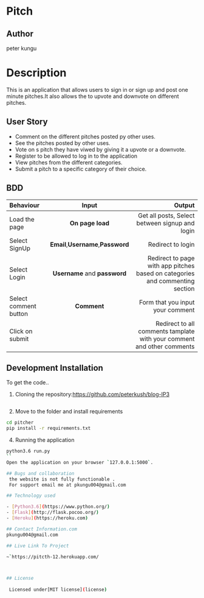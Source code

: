 # Pitch

## Author

peter kungu

# Description

This is an application that allows users to sign in or sign up and post one minute pitches.It also allows the to upvote and downvote on different pitches.

## User Story

- Comment on the different pitches posted py other uses.
- See the pitches posted by other uses.
- Vote on s pitch they have viwed by giving it a upvote or a downvote.
- Register to be allowed to log in to the application
- View pitches from the different categories.
- Submit a pitch to a specific category of their choice.

## BDD

| Behaviour             |                Input                |                                                                       Output |
| :-------------------- | :---------------------------------: | ---------------------------------------------------------------------------: |
| Load the page         |          **On page load**           |                               Get all posts, Select between signup and login |
| Select SignUp         | **Email**,**Username**,**Password** |                                                            Redirect to login |
| Select Login          |    **Username** and **password**    | Redirect to page with app pitches based on categories and commenting section |
| Select comment button |             **Comment**             |                                             Form that you input your comment |
| Click on submit       |                                     |       Redirect to all comments tamplate with your comment and other comments |

## Development Installation

To get the code..

1. Cloning the repository:https://github.com/peterkush/blog-IP3

```bash

```

2. Move to the folder and install requirements

```bash
cd pitcher
pip install -r requirements.txt
```

4. Running the application

```bash
python3.6 run.py 
``
Open the application on your browser `127.0.0.1:5000`.

## Bugs and collaboration
 the website is not fully functionable .
 For support email me at pkungu004@gmail.com

## Technology used

- [Python3.6](https://www.python.org/)
- [Flask](http://flask.pocoo.org/)
- [Heroku](https://heroku.com)

## Contact Information.com
pkungu004@gmail.com

## Live Link To Project

~`https://pitcth-12.herokuapp.com/



## License
 
 Licensed under[MIT license](license)


